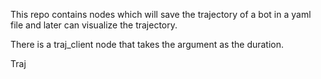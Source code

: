 This repo contains nodes which will save the trajectory of a bot in a yaml file and later can visualize the trajectory.

There is a traj_client node that takes the argument as the duration.

Traj

